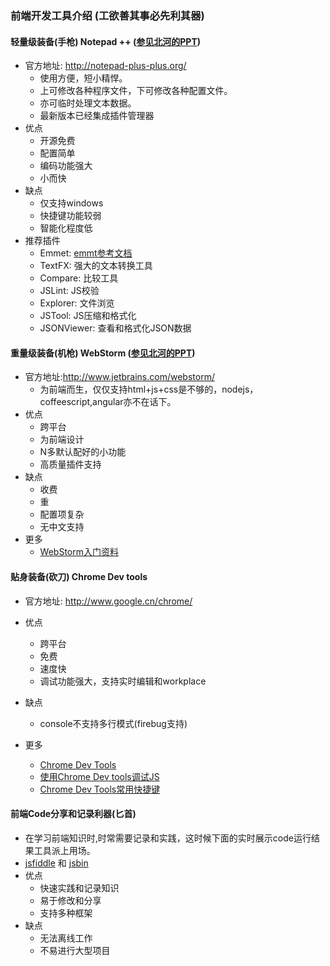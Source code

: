 ﻿### 前端开发工具介绍 (工欲善其事必先利其器)

#### 轻量级装备(手枪) Notepad ++ ([参见北河的PPT][0])
   - 官方地址: http://notepad-plus-plus.org/ 
      - 使用方便，短小精悍。
      - 上可修改各种程序文件，下可修改各种配置文件。
      - 亦可临时处理文本数据。
      - 最新版本已经集成插件管理器
   - 优点
      - 开源免费
      - 配置简单
      - 编码功能强大
      - 小而快
   - 缺点
     - 仅支持windows
     - 快捷键功能较弱
     - 智能化程度低
   - 推荐插件
     - Emmet: [emmt参考文档][1]
     - TextFX: 强大的文本转换工具
     - Compare: 比较工具
     - JSLint: JS校验
     - Explorer: 文件浏览
     - JSTool: JS压缩和格式化
     - JSONViewer: 查看和格式化JSON数据

#### 重量级装备(机枪) WebStorm ([参见北河的PPT][0])
   - 官方地址:http://www.jetbrains.com/webstorm/
      - 为前端而生，仅仅支持html+js+css是不够的，nodejs，coffeescript,angular亦不在话下。
   - 优点
      - 跨平台
      - 为前端设计
      - N多默认配好的小功能
      - 高质量插件支持
   - 缺点
      - 收费
      - 重
      - 配置项复杂
      - 无中文支持
   - 更多
      - [WebStorm入门资料][3]

#### 贴身装备(砍刀) Chrome Dev tools 
   - 官方地址: http://www.google.cn/chrome/
   - 优点
	 - 跨平台
	 - 免费
	 - 速度快
	 - 调试功能强大，支持实时编辑和workplace
   - 缺点
	 - console不支持多行模式(firebug支持)
	 
   - 更多	
	 - [Chrome Dev Tools][6]
     - [使用Chrome Dev tools调试JS][4]
     - [Chrome Dev Tools常用快捷键][5]
	 
#### 前端Code分享和记录利器(匕首)
   - 在学习前端知识时,时常需要记录和实践，这时候下面的实时展示code运行结果工具派上用场。
   - [jsfiddle][7] 和 [jsbin][8]
   - 优点
     - 快速实践和记录知识
     - 易于修改和分享
     - 支持多种框架
   - 缺点
     - 无法离线工作
     - 不易进行大型项目
     
[0]:http://blog.itbeihe.com/demo/bh-share-repo/nodepad-and-webstorm/ppt.html
[1]:http://docs.emmet.io/cheat-sheet/
[2]:https://github.com/hjzheng/bh-share-repo
[3]:http://www.book.36ria.com/webstorm/index.html#index
[4]:http://zhenghaoju700.blog.163.com/blog/static/135859518201431910058160/
[5]:http://zhenghaoju700.blog.163.com/blog/static/13585951820143257242344/
[6]:http://ued.taobao.com/blog/2012/06/debug-with-chrome-dev-tool/
[7]:http://jsfiddle.net/
[8]:http://jsbin.com/
